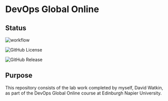 # DevOps Global Online
## Status
![workflow](https://github.com/DWNapier/devops/actions/workflows/main.yml/badge.svg)

![GitHub License](https://img.shields.io/github/license/DWNapier/devops)

![GitHub Release](https://img.shields.io/github/v/release/DWNapier/devops)

## Purpose
This repository consists of the lab work completed by myself, David Watkin, as part of the DevOps Global Online course at Edinburgh Napier University.